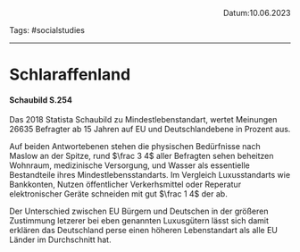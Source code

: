 <p align="right">Datum:10.06.2023</p>

Tags: #socialstudies 

---
# Schlaraffenland
#### Schaubild S.254
Das 2018 Statista Schaubild zu Mindestlebenstandart, wertet Meinungen 26635 Befragter ab 15 Jahren auf EU und Deutschlandebene in Prozent aus.

Auf beiden Antwortebenen stehen die physischen Bedürfnisse nach Maslow an der Spitze, rund $\frac 3 4$ aller Befragten sehen beheitzen Wohnraum, medizinische Versorgung, und Wasser als essentielle Bestandteile ihres Mindestlebensstandarts.  Im Vergleich Luxusstandarts wie Bankkonten, Nutzen öffentlicher Verkerhsmittel oder Reperatur elektronischer Geräte schneiden mit gut $\frac 1 4$ der ab.

Der Unterschied zwischen EU Bürgern und Deutschen in der größeren Zustimmung letzerer bei eben genannten Luxusgütern lässt sich damit erklären das Deutschland perse einen höheren Lebenstandart als alle EU Länder im Durchschnitt hat.